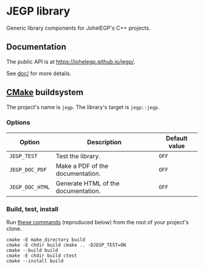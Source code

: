 # JEGP library

Generic library components for JohelEGP's C++ projects.

## Documentation

The public API is at https://johelegp.github.io/jegp/.

See [doc/](doc/) for more details.

## [CMake][] buildsystem

[CMake]: https://cmake.org/

The project's name is `jegp`.
The library's target is `jegp::jegp`.

### Options

| Option          | Description                         | Default value |
| --------------- | ----------------------------------- | ------------- |
| `JEGP_TEST`     | Test the library.                   | `OFF`         |
| `JEGP_DOC_PDF`  | Make a PDF of the documentation.    | `OFF`         |
| `JEGP_DOC_HTML` | Generate HTML of the documentation. | `OFF`         |

### Build, test, install

Run [these commands](
https://gist.github.com/johelegp/65cbb2ffdb815c8ebce22ae847ab76b1
"How to portably build, test and install modern CMake projects")
(reproduced below)
from the root of your project's clone.

```
cmake -E make_directory build
cmake -E chdir build cmake .. -DJEGP_TEST=ON
cmake --build build
cmake -E chdir build ctest
cmake --install build
```
